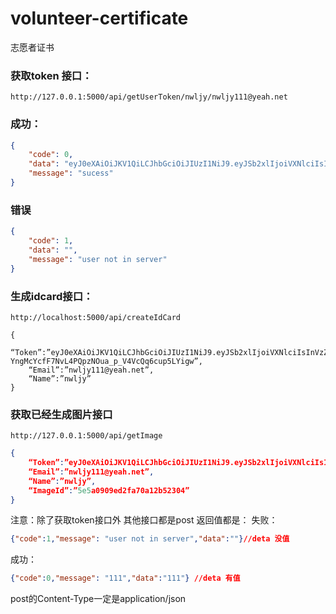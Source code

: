 # volunteer-certificate
志愿者证书


### 获取token 接口：
`http://127.0.0.1:5000/api/getUserToken/nwljy/nwljy111@yeah.net`
### 成功：
```json
{
	"code": 0,
	"data": "eyJ0eXAiOiJKV1QiLCJhbGciOiJIUzI1NiJ9.eyJSb2xlIjoiVXNlciIsInVzZXJfaWQiOiI1ZTVhNzY2YTJiZWIxYjkyNzhkMWMzMGMiLCJleHAiOjE1ODI5ODg3NjB9.AkAWKkca3BqIFHNiqM8Cw9C1fX-ujyfZNS83T4tIu5U",
	"message": "sucess"
}
```
### 错误
```json
{
	"code": 1,
	"data": "",
	"message": "user not in server"
}
```
### 生成idcard接口：

`http://localhost:5000/api/createIdCard`

```
{
    “Token”:”eyJ0eXAiOiJKV1QiLCJhbGciOiJIUzI1NiJ9.eyJSb2xlIjoiVXNlciIsInVzZXJfaWQiOiI1ZTVhMDhmMmVkMmZhNzBhMTJiNTIyZmYiLCJleHAiOjE1ODI5NjA2Mzl9.1-YngMcYcfF7NvL4PQpzNOua_p_V4VcQq6cup5LYigw”,
    “Email”:”nwljy111@yeah.net”,
    “Name”:”nwljy”
}
```

### 获取已经生成图片接口

`http://127.0.0.1:5000/api/getImage`

```json
{
    “Token”:”eyJ0eXAiOiJKV1QiLCJhbGciOiJIUzI1NiJ9.eyJSb2xlIjoiVXNlciIsInVzZXJfaWQiOiI1ZTVhMDU2OTllOGRmNWVjMDc2ZDlhZWYiLCJleHAiOjE1ODI5NTk3MzV9.kcgtrvLVb3Z8GILkPm0iDWRhSY6LSc78u6Ey61T5GmA”,
    “Email”:”nwljy111@yeah.net”,
    “Name”:”nwljy”,
    “ImageId”:”5e5a0909ed2fa70a12b52304”
}
```

注意：除了获取token接口外 其他接口都是post
返回值都是：
失败：
```json
{"code":1,"message": "user not in server","data":""}//deta 没值
```
成功：
```json
{"code":0,"message": "111","data":"111"} //deta 有值
```
 post的Content-Type一定是application/json
